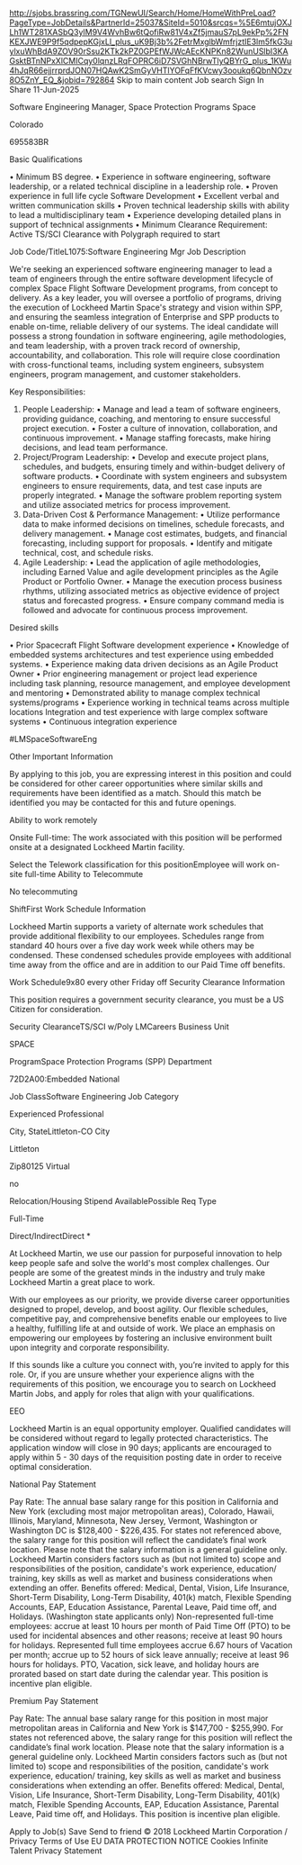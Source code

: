 
http://sjobs.brassring.com/TGNewUI/Search/Home/HomeWithPreLoad?PageType=JobDetails&PartnerId=25037&SiteId=5010&srcqs=%5E6mtujOXJLh1WT281XASbQ3yIM9V4WvhBw6tQofiRw81V4xZf5jmauS7pL9ekPp%2FNKEXJWE9P9f5qdpepKGjxLl_plus_uK9Bj3b%2FetrMxglbWmfrjztIE3lm5fkG3uylxuWhBdA9ZOV90rSsu2KTk2kPZ0GPEfWJWcAEcKNPKn82WunUSlbI3KAGsktBTnNPxXlCMICqy0lqnzLRqFOPRC6iD7SVGhNBrwTlyQBYrG_plus_1KWu4hJqR66ejjrrprdJON07HQAwK2SmGyVHTlYOFqFfKVcwy3ooukq6QbnNOzv8O5ZnY_EQ_&jobid=792864
Skip to main content
Job search Sign In
﻿
﻿
﻿
 Share
11-Jun-2025

Software Engineering Manager, Space Protection Programs
Space

Colorado

695583BR

Basic Qualifications

• Minimum BS degree.
• Experience in software engineering, software leadership, or a related technical discipline in a leadership role.
• Proven experience in full life cycle Software Development
• Excellent verbal and written communication skills
• Proven technical leadership skills with ability to lead a multidisciplinary team
• Experience developing detailed plans in support of technical assignments
• Minimum Clearance Requirement: Active TS/SCI Clearance with Polygraph required to start

Job Code/TitleL1075:Software Engineering Mgr
Job Description

We're seeking an experienced software engineering manager to lead a team of engineers through the entire software development lifecycle of complex Space Flight Software Development programs, from concept to delivery. As a key leader, you will oversee a portfolio of programs, driving the execution of Lockheed Martin Space's strategy and vision within SPP, and ensuring the seamless integration of Enterprise and SPP products to enable on-time, reliable delivery of our systems. The ideal candidate will possess a strong foundation in software engineering, agile methodologies, and team leadership, with a proven track record of ownership, accountability, and collaboration. This role will require close coordination with cross-functional teams, including system engineers, subsystem engineers, program management, and customer stakeholders.

Key Responsibilities:
1. People Leadership:
• Manage and lead a team of software engineers, providing guidance, coaching, and mentoring to ensure successful project execution.
• Foster a culture of innovation, collaboration, and continuous improvement.
• Manage staffing forecasts, make hiring decisions, and lead team performance.
2. Project/Program Leadership:
• Develop and execute project plans, schedules, and budgets, ensuring timely and within-budget delivery of software products.
• Coordinate with system engineers and subsystem engineers to ensure requirements, data, and test case inputs are properly integrated.
• Manage the software problem reporting system and utilize associated metrics for process improvement.
3. Data-Driven Cost & Performance Management:
• Utilize performance data to make informed decisions on timelines, schedule forecasts, and delivery management.
• Manage cost estimates, budgets, and financial forecasting, including support for proposals.
• Identify and mitigate technical, cost, and schedule risks.
4. Agile Leadership:
• Lead the application of agile methodologies, including Earned Value and agile development principles as the Agile Product or Portfolio Owner.
• Manage the execution process business rhythms, utilizing associated metrics as objective evidence of project status and forecasted progress.
• Ensure company command media is followed and advocate for continuous process improvement.

Desired skills

• Prior Spacecraft Flight Software development experience
• Knowledge of embedded systems architectures and test experience using embedded systems.
• Experience making data driven decisions as an Agile Product Owner
• Prior engineering management or project lead experience including task planning, resource management, and employee development and mentoring
• Demonstrated ability to manage complex technical systems/programs
• Experience working in technical teams across multiple locations Integration and test experience with large complex software systems
• Continuous integration experience

#LMSpaceSoftwareEng

Other Important Information

By applying to this job, you are expressing interest in this position and could be considered for other career opportunities where similar skills and requirements have been identified as a match. Should this match be identified you may be contacted for this and future openings.

Ability to work remotely

Onsite Full-time: The work associated with this position will be performed onsite at a designated Lockheed Martin facility.

Select the Telework classification for this positionEmployee will work on-site full-time
Ability to Telecommute

No telecommuting

ShiftFirst
Work Schedule Information

Lockheed Martin supports a variety of alternate work schedules that provide additional flexibility to our employees. Schedules range from standard 40 hours over a five day work week while others may be condensed. These condensed schedules provide employees with additional time away from the office and are in addition to our Paid Time off benefits.

Work Schedule9x80 every other Friday off
Security Clearance Information

This position requires a government security clearance, you must be a US Citizen for consideration.

Security ClearanceTS/SCI w/Poly
LMCareers Business Unit

SPACE

ProgramSpace Protection Programs (SPP)
Department

72D2A00:Embedded National

Job ClassSoftware Engineering
Job Category

Experienced Professional

City, StateLittleton-CO
City

Littleton

Zip80125
Virtual

no

Relocation/Housing Stipend AvailablePossible
Req Type

Full-Time

Direct/IndirectDirect
*

At Lockheed Martin, we use our passion for purposeful innovation to help keep people safe and solve the world's most complex challenges. Our people are some of the greatest minds in the industry and truly make Lockheed Martin a great place to work.

With our employees as our priority, we provide diverse career opportunities designed to propel, develop, and boost agility. Our flexible schedules, competitive pay, and comprehensive benefits enable our employees to live a healthy, fulfilling life at and outside of work. We place an emphasis on empowering our employees by fostering an inclusive environment built upon integrity and corporate responsibility.

If this sounds like a culture you connect with, you’re invited to apply for this role. Or, if you are unsure whether your experience aligns with the requirements of this position, we encourage you to search on Lockheed Martin Jobs, and apply for roles that align with your qualifications.

EEO

Lockheed Martin is an equal opportunity employer. Qualified candidates will be considered without regard to legally protected characteristics.
The application window will close in 90 days; applicants are encouraged to apply within 5 - 30 days of the requisition posting date in order to receive optimal consideration.

National Pay Statement

Pay Rate: The annual base salary range for this position in California and New York (excluding most major metropolitan areas), Colorado, Hawaii, Illinois, Maryland, Minnesota, New Jersey, Vermont, Washington or Washington DC is $128,400 - $226,435. For states not referenced above, the salary range for this position will reflect the candidate’s final work location. Please note that the salary information is a general guideline only. Lockheed Martin considers factors such as (but not limited to) scope and responsibilities of the position, candidate's work experience, education/ training, key skills as well as market and business considerations when extending an offer. Benefits offered: Medical, Dental, Vision, Life Insurance, Short-Term Disability, Long-Term Disability, 401(k) match, Flexible Spending Accounts, EAP, Education Assistance, Parental Leave, Paid time off, and Holidays. (Washington state applicants only) Non-represented full-time employees: accrue at least 10 hours per month of Paid Time Off (PTO) to be used for incidental absences and other reasons; receive at least 90 hours for holidays. Represented full time employees accrue 6.67 hours of Vacation per month; accrue up to 52 hours of sick leave annually; receive at least 96 hours for holidays. PTO, Vacation, sick leave, and holiday hours are prorated based on start date during the calendar year. This position is incentive plan eligible.

Premium Pay Statement

Pay Rate: The annual base salary range for this position in most major metropolitan areas in California and New York is $147,700 - $255,990. For states not referenced above, the salary range for this position will reflect the candidate’s final work location. Please note that the salary information is a general guideline only. Lockheed Martin considers factors such as (but not limited to) scope and responsibilities of the position, candidate's work experience, education/ training, key skills as well as market and business considerations when extending an offer. Benefits offered: Medical, Dental, Vision, Life Insurance, Short-Term Disability, Long-Term Disability, 401(k) match, Flexible Spending Accounts, EAP, Education Assistance, Parental Leave, Paid time off, and Holidays. This position is incentive plan eligible.

Apply to Job(s) Save Send to friend
 © 2018 Lockheed Martin Corporation / Privacy Terms of Use EU DATA PROTECTION NOTICE
 Cookies Infinite Talent Privacy Statement